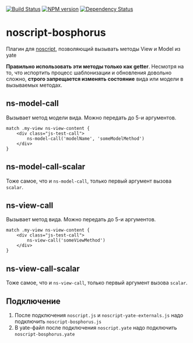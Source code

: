 [![Build Status](https://travis-ci.org/yandex-ui/noscript-bosphorus.png?branch=master)](https://travis-ci.org/yandex-ui/noscript-bosphorus)
[![NPM version](https://badge.fury.io/js/noscript-bosphorus.png)](http://badge.fury.io/js/noscript-bosphorus)
[![Dependency Status](https://david-dm.org/yandex-ui/noscript-bosphorus.png)](https://david-dm.org/yandex-ui/noscript-bosphorus)

noscript-bosphorus
==================

Плагин для [noscript](https://github.com/yandex-ui/noscript), позволяющий вызывать методы View и Model из yate

**Правильно использовать эти методы только как getter**.
Несмотря на то, что испортить процесс шаблонизации и обновления довольно сложно,
**строго запрещается изменять состояние** вида или модели в вызываемых методах.

## ns-model-call

Вызывает метод модели вида. Можно передать до 5-и аргументов.
```
match .my-view ns-view-content {
    <div class="js-test-call">
        ns-model-call('modelName', 'someModelMethod')
    </div>
}
```

## ns-model-call-scalar

Тоже самое, что и `ns-model-call`, только первый аргумент вызова `scalar`.

## ns-view-call

Вызывает метод вида. Можно передать до 5-и аргументов.
```
match .my-view ns-view-content {
    <div class="js-test-call">
        ns-view-call('someViewMethod')
    </div>
}
```

## ns-view-call-scalar

Тоже самое, что и `ns-view-call`, только первый аргумент вызова `scalar`.

## Подключение

1. После подключения `noscript.js` и `noscript-yate-externals.js` надо подключить `noscript-bosphorus.js`
2. В yate-файл после подключения `noscript.yate` надо подключить `noscript-bosphorus.yate`
